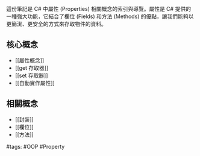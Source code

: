 

這份筆記是 C# 中屬性 (Properties) 相關概念的索引與導覽。屬性是 C# 提供的一種強大功能，它結合了欄位 (Fields) 和方法 (Methods) 的優點，讓我們能夠以更簡潔、更安全的方式來存取物件的資料。

## 核心概念

- [[屬性概念]]
- [[get 存取器]]
- [[set 存取器]]
- [[自動實作屬性]]

## 相關概念

- [[封裝]]
- [[欄位]]
- [[方法]]

#tags: #OOP #Property